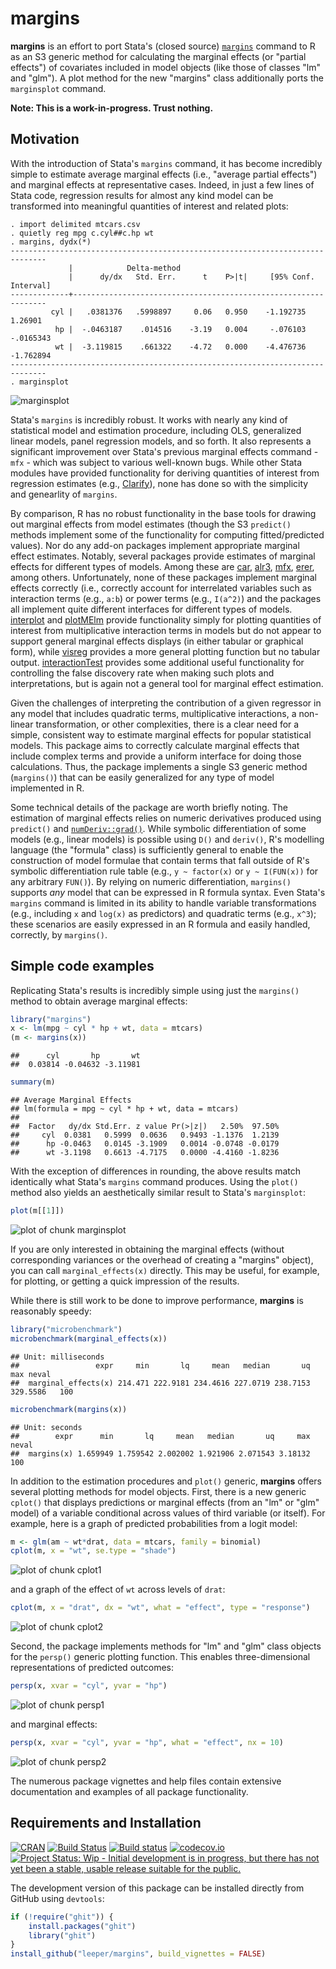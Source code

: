 # margins #

**margins** is an effort to port Stata's (closed source) [`margins`](http://www.stata.com/help.cgi?margins) command to R as an S3 generic method for calculating the marginal effects (or "partial effects") of covariates included in model objects (like those of classes "lm" and "glm"). A plot method for the new "margins" class additionally ports the `marginsplot` command.

**Note: This is a work-in-progress. Trust nothing.**

## Motivation ##

With the introduction of Stata's `margins` command, it has become incredibly simple to estimate average marginal effects (i.e., "average partial effects") and marginal effects at representative cases. Indeed, in just a few lines of Stata code, regression results for almost any kind model can be transformed into meaningful quantities of interest and related plots:

```
. import delimited mtcars.csv
. quietly reg mpg c.cyl##c.hp wt
. margins, dydx(*)
------------------------------------------------------------------------------
             |            Delta-method
             |      dy/dx   Std. Err.      t    P>|t|     [95% Conf. Interval]
-------------+----------------------------------------------------------------
         cyl |   .0381376   .5998897     0.06   0.950    -1.192735     1.26901
          hp |  -.0463187    .014516    -3.19   0.004     -.076103   -.0165343
          wt |  -3.119815    .661322    -4.72   0.000    -4.476736   -1.762894
------------------------------------------------------------------------------
. marginsplot
```

![marginsplot](http://i.imgur.com/VhoaFGp.png)

Stata's `margins` is incredibly robust. It works with nearly any kind of statistical model and estimation procedure, including OLS, generalized linear models, panel regression models, and so forth. It also represents a significant improvement over Stata's previous marginal effects command - `mfx` - which was subject to various well-known bugs. While other Stata modules have provided functionality for deriving quantities of interest from regression estimates (e.g., [Clarify](http://gking.harvard.edu/clarify)), none has done so with the simplicity and genearlity of `margins`.

By comparison, R has no robust functionality in the base tools for drawing out marginal effects from model estimates (though the S3 `predict()` methods implement some of the functionality for computing fitted/predicted values). Nor do any add-on packages implement appropriate marginal effect estimates. Notably, several packages provide estimates of marginal effects for different types of models. Among these are [car](https://cran.r-project.org/package=car), [alr3](https://cran.r-project.org/package=alr3), [mfx](https://cran.r-project.org/package=mfx), [erer](https://cran.r-project.org/package=erer), among others. Unfortunately, none of these packages implement marginal effects correctly (i.e., correctly account for interrelated variables such as interaction terms (e.g., `a:b`) or power terms (e.g., `I(a^2)`) and the packages all implement quite different interfaces for different types of models. [interplot](https://cran.r-project.org/package=interplot) and [plotMElm](https://cran.r-project.org/package=plotMElm) provide functionality simply for plotting quantities of interest from multiplicative interaction terms in models but do not appear to support general marginal effects displays (in either tabular or graphical form), while [visreg](https://cran.r-project.org/package=visreg) provides a more general plotting function but no tabular output. [interactionTest](https://cran.r-project.org/package=interactionTest) provides some additional useful functionality for controlling the false discovery rate when making such plots and interpretations, but is again not a general tool for marginal effect estimation.

Given the challenges of interpreting the contribution of a given regressor in any model that includes quadratic terms, multiplicative interactions, a non-linear transformation, or other complexities, there is a clear need for a simple, consistent way to estimate marginal effects for popular statistical models. This package aims to correctly calculate marginal effects that include complex terms and provide a uniform interface for doing those calculations. Thus, the package implements a single S3 generic method (`margins()`) that can be easily generalized for any type of model implemented in R.

Some technical details of the package are worth briefly noting. The estimation of marginal effects relies on numeric derivatives produced using `predict()` and [`numDeriv::grad()`](https://cran.r-project.org/package=numDeriv). While symbolic differentiation of some models (e.g., linear models) is possible using `D()` and `deriv()`, R's modelling language (the "formula" class) is sufficiently general to enable the construction of model formulae that contain terms that fall outside of R's symbolic differentiation rule table (e.g., `y ~ factor(x)` or `y ~ I(FUN(x))` for any arbitrary `FUN()`). By relying on numeric differentiation, `margins()` supports *any* model that can be expressed in R formula syntax. Even Stata's `margins` command is limited in its ability to handle variable transformations (e.g., including `x` and `log(x)` as predictors) and quadratic terms (e.g., `x^3`); these scenarios are easily expressed in an R formula and easily handled, correctly, by `margins()`.

## Simple code examples ##



Replicating Stata's results is incredibly simple using just the `margins()` method to obtain average marginal effects:


```r
library("margins")
x <- lm(mpg ~ cyl * hp + wt, data = mtcars)
(m <- margins(x))
```

```
##      cyl       hp       wt 
##  0.03814 -0.04632 -3.11981
```

```r
summary(m)
```

```
## Average Marginal Effects
## lm(formula = mpg ~ cyl * hp + wt, data = mtcars) 
## 
##  Factor   dy/dx Std.Err. z value Pr(>|z|)   2.50%  97.50%
##     cyl  0.0381   0.5999  0.0636   0.9493 -1.1376  1.2139
##      hp -0.0463   0.0145 -3.1909   0.0014 -0.0748 -0.0179
##      wt -3.1198   0.6613 -4.7175   0.0000 -4.4160 -1.8236
```

With the exception of differences in rounding, the above results match identically what Stata's `margins` command produces. Using the `plot()` method also yields an aesthetically similar result to Stata's `marginsplot`:


```r
plot(m[[1]])
```

![plot of chunk marginsplot](http://i.imgur.com/MElh69l.png)

If you are only interested in obtaining the marginal effects (without corresponding variances or the overhead of creating a "margins" object), you can call `marginal_effects(x)` directly. This may be useful, for example, for plotting, or getting a quick impression of the results.

While there is still work to be done to improve performance, **margins** is reasonably speedy:


```r
library("microbenchmark")
microbenchmark(marginal_effects(x))
```

```
## Unit: milliseconds
##                 expr     min       lq     mean   median       uq      max neval
##  marginal_effects(x) 214.471 222.9181 234.4616 227.0719 238.7153 329.5586   100
```

```r
microbenchmark(margins(x))
```

```
## Unit: seconds
##        expr      min       lq     mean   median       uq     max neval
##  margins(x) 1.659949 1.759542 2.002002 1.921906 2.071543 3.18132   100
```

In addition to the estimation procedures and `plot()` generic, **margins** offers several plotting methods for model objects. First, there is a new generic `cplot()` that displays predictions or marginal effects (from an "lm" or "glm" model) of a variable conditional across values of third variable (or itself). For example, here is a graph of predicted probabilities from a logit model:


```r
m <- glm(am ~ wt*drat, data = mtcars, family = binomial)
cplot(m, x = "wt", se.type = "shade")
```

![plot of chunk cplot1](http://i.imgur.com/z8ILE3c.png)

and a graph of the effect of `wt` across levels of `drat`:


```r
cplot(m, x = "drat", dx = "wt", what = "effect", type = "response")
```

![plot of chunk cplot2](http://i.imgur.com/6C6MfBT.png)

Second, the package implements methods for "lm" and "glm" class objects for the `persp()` generic plotting function. This enables three-dimensional representations of predicted outcomes:


```r
persp(x, xvar = "cyl", yvar = "hp")
```

![plot of chunk persp1](http://i.imgur.com/I9BU3Kq.png)

and marginal effects:


```r
persp(x, xvar = "cyl", yvar = "hp", what = "effect", nx = 10)
```

![plot of chunk persp2](http://i.imgur.com/G9XOzXp.png)


The numerous package vignettes and help files contain extensive documentation and examples of all package functionality.

## Requirements and Installation ##

[![CRAN](http://www.r-pkg.org/badges/version/slopegraph)](http://cran.r-project.org/web/packages/margins/index.html)
[![Build Status](https://travis-ci.org/leeper/margins.svg?branch=master)](https://travis-ci.org/leeper/margins)
[![Build status](https://ci.appveyor.com/api/projects/status/t6nxndmvvcw3gw7f/branch/master?svg=true)](https://ci.appveyor.com/project/leeper/margins/branch/master)
[![codecov.io](http://codecov.io/github/leeper/margins/coverage.svg?branch=master)](http://codecov.io/github/leeper/margins?branch=master)
[![Project Status: Wip - Initial development is in progress, but there has not yet been a stable, usable release suitable for the public.](http://www.repostatus.org/badges/latest/wip.svg)](http://www.repostatus.org/#wip)

The development version of this package can be installed directly from GitHub using `devtools`:

```R
if (!require("ghit")) {
    install.packages("ghit")
    library("ghit")
}
install_github("leeper/margins", build_vignettes = FALSE)
```

